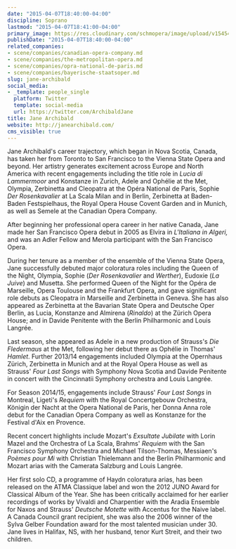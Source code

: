 ```yaml
---
date: "2015-04-07T18:40:00-04:00"
discipline: Soprano
lastmod: "2015-04-07T18:41:00-04:00"
primary_image: https://res.cloudinary.com/schmopera/image/upload/v1545409169/media/webhook-uploads/1428446474747/jane8.jpg.jpg
publishDate: "2015-04-07T18:40:00-04:00"
related_companies:
- scene/companies/canadian-opera-company.md
- scene/companies/the-metropolitan-opera.md
- scene/companies/opra-national-de-paris.md
- scene/companies/bayerische-staatsoper.md
slug: jane-archibald
social_media:
- _template: people_single
  platform: Twitter
  template: social-media
  url: https://twitter.com/ArchibaldJane
title: Jane Archibald
website: http://janearchibald.com/
cms_visible: true
---
```


<p>
	Jane Archibald's career trajectory, which began in Nova Scotia, Canada, has taken her from Toronto to San Francisco to the Vienna State Opera and beyond. Her artistry generates excitement across Europe and North America with recent engagements including the title role in <em>Lucia di Lammermoor</em> and Konstanze in Zurich, Adele and Ophélie at the Met, Olympia, Zerbinetta and Cleopatra at the Opéra National de Paris, Sophie <em>Der Rosenkavalier</em> at La Scala Milan and in Berlin, Zerbinetta at Baden-Baden Festspielhaus, the Royal Opera House Covent Garden and in Munich, as well as Semele at the Canadian Opera Company.
</p>
<p>
	After beginning her professional opera career in her native Canada, Jane made her San Francisco Opera debut in 2005 as Elvira in <em>L'Italiana in Algeri,</em> and was an Adler Fellow and Merola participant with the San Francisco Opera.
</p>
<p>
	During her tenure as a member of the ensemble of the Vienna State Opera, Jane successfully debuted major coloratura roles including the Queen of the Night, Olympia, Sophie (<em>Der Rosenkavalier </em>and <em>Werther</em>), Eudoxie (<em>La Juive</em>) and Musetta. She performed Queen of the Night for the Opéra de Marseille, Opera Toulouse and the Frankfurt Opera, and gave significant role debuts as Cleopatra in Marseille and Zerbinetta in Geneva. She has also appeared as Zerbinetta at the Bavarian State Opera and Deutsche Oper Berlin, as Lucia, Konstanze and Almirena (<em>Rinaldo</em>) at the Zürich Opera House; and in Davide Penitente with the Berlin Philharmonic and Louis Langrée.
</p>
<p>
	Last season, she appeared as Adele in a new production of Strauss's <em>Die Fledermaus</em> at the Met, following her debut there as Ophélie in Thomas' <em>Hamlet</em>. Further 2013/14 engagements included Olympia at the Opernhaus Zürich, Zerbinetta in Munich and at the Royal Opera House as well as Strauss' <em>Four Last Songs</em> with Symphony Nova Scotia and Davide Penitente in concert with the Cincinnatii Symphony orchestra and Louis Langrée.
</p>
<p>
	For Season 2014/15, engagements include Strauss' <em>Four Last Songs</em> in Montreal, Ligeti's <em>Requiem</em> with the Royal Concertgebouw Orchestra, Königin der Nacht at the Opera National de Paris, her Donna Anna role debut for the Canadian Opera Company as well as Konstanze for the Festival d'Aix en Provence.
</p>
<p>
	Recent concert highlights include Mozart's <em>Exsultate Jubilate</em> with Lorin Mazel and the Orchestra of La Scala, Brahms' <em>Requiem</em> with the San Francisco Symphony Orchestra and Michael Tilson-Thomas, Messiaen's<em> Poèmes pour Mi</em> with Christian Thielemann and the Berlin Philharmonic and Mozart arias with the Camerata Salzburg and Louis Langrée.
</p>
<p>
	Her first solo CD, a programme of Haydn coloratura arias, has been released on the ATMA Classique label and won the 2012 JUNO Award for Classical Album of the Year. She has been critically acclaimed for her earlier recordings of works by Vivaldi and Charpentier with the Aradia Ensemble for Naxos and Strauss' <em>Deutsche Motette</em> with Accentus for the Naive label. A Canada Council grant recipient, she was also the 2006 winner of the Sylva Gelber Foundation award for the most talented musician under 30. Jane lives in Halifax, NS, with her husband, tenor Kurt Streit, and their two children.
</p>
